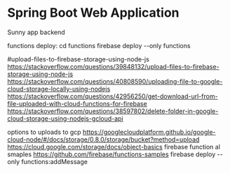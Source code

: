 # Spring Boot Web Application

Sunny app backend


functions deploy:
cd functions
firebase deploy --only functions




#upload-files-to-firebase-storage-using-node-js
https://stackoverflow.com/questions/39848132/upload-files-to-firebase-storage-using-node-js
https://stackoverflow.com/questions/40808590/uploading-file-to-google-cloud-storage-locally-using-nodejs
https://stackoverflow.com/questions/42956250/get-download-url-from-file-uploaded-with-cloud-functions-for-firebase
https://stackoverflow.com/questions/38597802/delete-folder-in-google-cloud-storage-using-nodejs-gcloud-api


options to uploads to gcp https://googlecloudplatform.github.io/google-cloud-node/#/docs/storage/0.8.0/storage/bucket?method=upload
https://cloud.google.com/storage/docs/object-basics
firebase function al smaples https://github.com/firebase/functions-samples
firebase deploy --only functions:addMessage